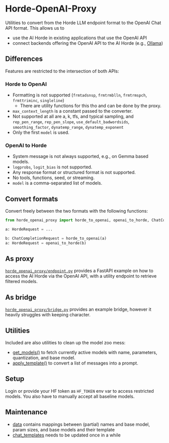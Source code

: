 # Horde-OpenAI-Proxy

Utilities to convert from the Horde LLM endpoint format to the OpenAI Chat API format. This allows us to

* use the AI Horde in existing applications that use the OpenAI API
* connect backends offering the OpenAI API to the AI Horde (e.g., [Ollama](https://ollama.com/))

## Differences

Features are restricted to the intersection of both APIs:

### Horde to OpenAI

* Formatting is not supported (`frmtadsnsp`, `frmtrmblln`, `frmtrmspch`, `frmttriminc`, `singleline`)
    * There are utility functions for this tho and can be done by the proxy.
* `max_context_length` is a constant passed to the converter.
* Not supported at all are a, k, tfs, and typical sampling, and `rep_pen_range`, `rep_pen_slope`,
  `use_default_badwordsids`, `smoothing_factor`, `dynatemp_range`, `dynatemp_exponent`
* Only the first `model` is used.

### OpenAI to Horde

* System message is not always supported, e.g., on Gemma based models.
* `logprobs`, `logit_bias` is not supported.
* Any response format or structured format is not supported.
* No tools, functions, seed, or streaming.
* `model` is a comma-separated list of models.

## Convert formats

Convert freely between the two formats with the following functions:

```py
from horde_openai_proxy import horde_to_openai, openai_to_horde, ChatCompletionRequest, HordeRequest

a: HordeRequest = ...

b: ChatCompletionRequest = horde_to_openai(a)
a: HordeRequest = openai_to_horde(b)
```

## As proxy

[`horde_openai_proxy/endpoint.py`](examples/endpoint.py) provides a FastAPI example on how to access the AI Horde via
the OpenAI API, with a utility endpoint to retrieve filtered models.

## As bridge

[`horde_openai_proxy/bridge.py`](examples/bridge.py) provides an example bridge, however it heavily struggles with keeping character.

## Utilities

Included are also utilities to clean up the model zoo mess:

* [get_models()](horde_openai_proxy/model.py) to fetch currently active models with name, parameters, quantization, and
  base model.
* [apply_template()](horde_openai_proxy/template.py) to convert a list of messages into a prompt.

## Setup

Login or provide your HF token as `HF_TOKEN` env var to access restricted models.
You also have to manually accept all baseline models.

## Maintenance

* [data](horde_openai_proxy/data/__init__.py) contains mappings between (partial) names and base model, param sizes, and
  base models and their template
* [chat_templates](horde_openai_proxy/chat_templates) needs to be updated once in a while